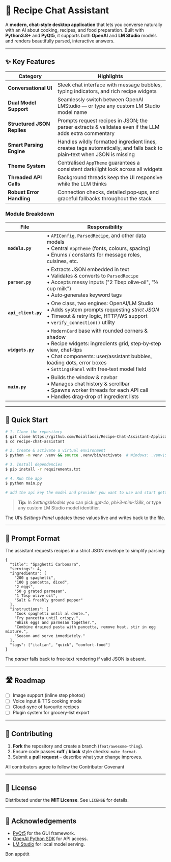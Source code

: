 # 🥘 Recipe Chat Assistant

A **modern, chat‑style desktop application** that lets you converse naturally with an AI about cooking, recipes, and food preparation.  Built with **Python3.8+** and **PyQt5**, it supports both **OpenAI** and **LM Studio** models and renders beautifully parsed, interactive answers.

---

## ✨ Key Features

| Category                    | Highlights                                                                                                               |
| --------------------------- | ------------------------------------------------------------------------------------------------------------------------ |
| **Conversational UI**       | Sleek chat interface with message bubbles, typing indicators, and rich recipe widgets                                    |
| **Dual Model Support**      | Seamlessly switch between OpenAI LMStudio — or type any custom LM Studio model name                                   |
| **Structured JSON Replies** | Prompts request recipes in JSON; the parser extracts & validates even if the LLM adds extra commentary                   |
| **Smart Parsing Engine**    | Handles wildly formatted ingredient lines, creates tags automatically, and falls back to plain‑text when JSON is missing |
| **Theme System**            | Centralised `AppTheme` guarantees a consistent dark/light look across all widgets                                        |
| **Threaded API Calls**      | Background threads keep the UI responsive while the LLM thinks                                                           |
| **Robust Error Handling**   | Connection checks, detailed pop‑ups, and graceful fallbacks throughout the stack                                         |


### Module Breakdown

| File                | Responsibility                                                                                                                                                                                                                                      |
| ------------------- | --------------------------------------------------------------------------------------------------------------------------------------------------------------------------------------------------------------------------------------------------- |
| **`models.py`**     | • `APIConfig`, `ParsedRecipe`, and other data models  <br>• Central `AppTheme` (fonts, colours, spacing)  <br>• Enums / constants for message roles, cuisines, etc.                                                                                 |
| **`parser.py`**     | • Extracts JSON embedded in text  <br>• Validates & converts to `ParsedRecipe`  <br>• Accepts messy inputs ("2 Tbsp olive‑oil", "½ cup milk")  <br>• Auto‑generates keyword tags                                                                    |
| **`api_client.py`** | • One class, two engines: OpenAI/LM Studio  <br>• Adds system prompts requesting *strict JSON*  <br>• Timeout & retry logic, HTTP/WS support  <br>• `verify_connection()` utility                                                                 |
| **`widgets.py`**    | • `ModernCard` base with rounded corners & shadow  <br>• Recipe widgets: ingredients grid, step‑by‑step view, chef‑tips  <br>• Chat components: user/assistant bubbles, loading dots, error boxes  <br>• `SettingsPanel` with free‑text model field |
| **`main.py`**       | • Builds the window & navbar  <br>• Manages chat history & scrollbar  <br>• Spawns worker threads for each API call  <br>• Handles drag‑drop of ingredient lists                                                                                    |

---

## 🚀 Quick Start

```bash
# 1. Clone the repository
$ git clone https://github.com/Roialfassi/Recipe-Chat-Assistant-Application.git
$ cd recipe‑chat‑assistant

# 2. Create & activate a virtual environment
$ python -m venv .venv && source .venv/bin/activate  # Windows: .venv\Scripts\activate

# 3. Install dependencies
$ pip install -r requirements.txt

# 4. Run the app
$ python main.py

# add the api key the model and provider you want to use and start getting recipes
```

> **Tip:** In *SettingsModels* you can pick *gpt‑4o*, *phi‑3‑mini‑128k*, or type any custom LM Studio model identifier.


The UI’s *Settings Panel* updates these values live and writes back to the file.

---

## 🤖 Prompt Format

The assistant requests recipes in a strict JSON envelope to simplify parsing:

```jsonc
{
  "title": "Spaghetti Carbonara",
  "servings": 4,
  "ingredients": [
    "200 g spaghetti",
    "100 g pancetta, diced",
    "2 eggs",
    "50 g grated parmesan",
    "1 Tbsp olive oil",
    "Salt & freshly ground pepper"
  ],
  "instructions": [
    "Cook spaghetti until al dente.",
    "Fry pancetta until crispy.",
    "Whisk eggs and parmesan together.",
    "Combine drained pasta with pancetta, remove heat, stir in egg mixture.",
    "Season and serve immediately."
  ],
  "tags": ["italian", "quick", "comfort‑food"]
}
```

The *parser* falls back to free‑text rendering if valid JSON is absent.

---

## 🛣️ Roadmap

* [ ] Image support (inline step photos)
* [ ] Voice input & TTS cooking mode
* [ ] Cloud‑sync of favourite recipes
* [ ] Plugin system for grocery‑list export

---

## 👫 Contributing

1. **Fork** the repository and create a branch (`feat/awesome‑thing`).
2. Ensure code passes **ruff** / **black** style checks: `make format`.
3. Submit a **pull request** – describe what your change improves.

All contributors agree to follow the Contributor Covenant

---

## 📜 License

Distributed under the **MIT License**.  See `LICENSE` for details.

---

## 🙏 Acknowledgements

* [PyQt5](https://www.riverbankcomputing.com/software/pyqt/) for the GUI framework.
* [OpenAI Python SDK](https://github.com/openai/openai-python) for API access.
* [LM Studio](https://lmstudio.ai) for local model serving.

Bon appétit
